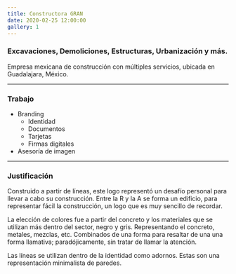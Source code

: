 ```yaml
---
title: Constructora GRAN
date: 2020-02-25 12:00:00
gallery: 1
---
```

<h3>Excavaciones, Demoliciones, Estructuras, Urbanización y más.</h3>
<p class="lead">
   Empresa mexicana de construcción con múltiples servicios, ubicada en Guadalajara, México.
</p>

<hr>

<h3>Trabajo</h3>
<ul>
   <li>Branding
      <ul>
         <li>Identidad</li>
         <li>Documentos</li>
         <li>Tarjetas</li>
         <li>Firmas digitales</li>
      </ul>
   </li>
   <li>Asesoría de imagen</li>
</ul>

<hr>

<h3>Justificación</h3>
<p>
   Construido a partir de líneas, este logo representó un desafío personal para llevar a cabo su construcción. Entre la R y la A se forma un edificio, para representar fácil la construcción, un logo que es muy sencillo de recordar.
</p>
<p>
   La elección de colores fue a partir del concreto y los materiales que se utilizan más dentro del sector, negro y gris. Representando el concreto, metales, mezclas, etc. Combinados de una forma para resaltar de una una forma llamativa; paradójicamente, sin tratar de llamar la atención.
</p>
<p>
   Las líneas se utilizan dentro de la identidad como adornos. Estas son una representación minimalista de paredes.
</p>
